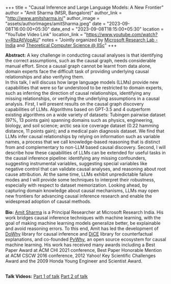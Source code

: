 +++
title = "Causal Inference and Large Language Models: A New Frontier"
author = "Amit Sharma (MSR, Bangalore)"
author_link = "http://www.amitsharma.in/"
author_image = "assets/authorImages/amitSharma.jpeg"
date = "2023-09-08T16:00:00+05:30"
date_end = "2023-09-08T18:15:00+05:30"
location = "YouTube Video Link"
location_link = "https://www.youtube.com/watch?v=RbzAtlVopAU"
notes = "Jointly organized by <a href = "https://www.microsoft.com/en-us/research/lab/microsoft-research-india/" target= "_blank">Microsoft Research Lab - India</a> and <a href='https://www.csa.iisc.ac.in/theoretical-computer-science/' target= "_blank">Theoretical Computer Science @ IISc</a>"
+++

<b>Abstract:</b>
A key challenge in conducting causal analyses is that identifying the correct assumptions, such as the 
causal graph, needs considerable manual effort. Since a causal graph cannot be learnt from data alone, 
domain experts face the difficult task of providing underlying causal relationships and also verifying them.  
In this talk, I will discuss how large language models (LLMs) provide new capabilities that were so far understood 
to be restricted to domain experts, such as inferring the direction of causal relationships, identifying any missing 
relationships, or verifying the underlying assumptions in a causal analysis.  First, I will present results on the 
causal graph discovery capabilities of LLMs. Algorithms based on GPT-3.5 and 4 outperform existing algorithms on a 
wide variety of datasets: Tubingen pairwise dataset (97%, 13 points gain) spanning domains such as physics, 
engineering, biology, and soil science; arctic sea ice coverage dataset (0.22 hamming distance, 11 points gain); 
and a medical pain diagnosis dataset.  We find that LLMs infer causal relationships by relying on information such 
as variable names, a process that we call knowledge-based reasoning that is distinct from and complementary to 
non-LLM based causal discovery. Second, I will describe how these capabilities of LLMs can be extended for useful 
tasks in the causal inference pipeline: identifying any missing confounders, suggesting instrumental variables, 
suggesting special variables like negative control that can validate causal analyses, and reasoning about root cause 
attribution.  At the same time, LLMs exhibit unpredictable failure modes and I will provide some techniques to 
interpret their robustness, especially with respect to dataset memorization. Looking ahead, by capturing domain 
knowledge about causal mechanisms, LLMs may open new frontiers for advancing causal inference research and enable 
the widespread adoption of causal methods.
<br><br>
<b>Bio:</b>
<a href="https://www.amitsharma.in/" target="_blank">Amit Sharma</a> is a Principal Researcher at Microsoft Research 
India. His work bridges causal inference techniques with machine learning, with the goal of making machine learning 
models generalize better, be explainable and avoid reasoning errors. To this end, Amit has led the development of  
<a href="https://www.amitsharma.in/" target="_blank">DoWhy</a> library for causal inference and
<a href="https://github.com/interpretml/DiCE" target="_blank">DiCE</a> library for 
counterfactual explanations, and co-founded <a href="https://www.pywhy.org/" target="_blank">PyWhy</a>, an open 
source ecosystem for causal machine learning. 
His work has received many awards including a Best Paper Award at ACM CHI 2021 conference, Best Paper Honorable 
Mention at ACM CSCW 2016 conference, 2012 Yahoo! Key Scientific Challenges Award and the 2009 Honda Young Engineer 
and Scientist Award.

<br>
<b>Talk Videos:</b>
<a href="https://www.youtube.com/watch?v=RbzAtlVopAU" target="_blank">Part 1 of talk</a>
<a href="https://www.youtube.com/watch?v=H50DR6tv92I" target="_blank">Part 2 of talk</a>


